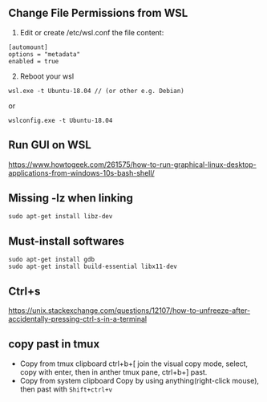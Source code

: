 ## Change File Permissions from WSL
1. Edit or create /etc/wsl.conf
the file content:
```
[automount]
options = "metadata"
enabled = true
```

2. Reboot your wsl
```
wsl.exe -t Ubuntu-18.04 // (or other e.g. Debian)
```
or 
```
wslconfig.exe -t Ubuntu-18.04
```

## Run GUI on WSL
https://www.howtogeek.com/261575/how-to-run-graphical-linux-desktop-applications-from-windows-10s-bash-shell/

## Missing -lz when linking
```
sudo apt-get install libz-dev
```

## Must-install softwares
```
sudo apt-get install gdb
sudo apt-get install build-essential libx11-dev
```

## Ctrl+s
https://unix.stackexchange.com/questions/12107/how-to-unfreeze-after-accidentally-pressing-ctrl-s-in-a-terminal

## copy past in tmux 
- Copy from tmux clipboard
ctrl+b+[ join the visual copy mode, select, copy with enter, then in anther tmux pane, ctrl+b+] past.
- Copy from system clipboard
Copy by using anything(right-click mouse), then past with `Shift+ctrl+v`
